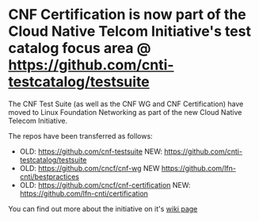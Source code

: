 # CNF Certification is now part of the Cloud Native Telcom Initiative's test catalog focus area @ https://github.com/cnti-testcatalog/testsuite 

The CNF Test Suite (as well as the CNF WG and CNF Certification) have moved to Linux Foundation Networking as part of the new Cloud Native Telecom Initiative.

The repos have been transferred as follows:
- OLD:  https://github.com/cnf-testsuite NEW: https://github.com/cnti-testcatalog/testsuite
- OLD: https://github.com/cncf/cnf-wg NEW https://github.com/lfn-cnti/bestpractices
- OLD: https://github.com/cncf/cnf-certification NEW: https://github.com/lfn-cnti/certification

You can find out more about the initiative on it's [wiki page](https://wiki.lfnetworking.org/pages/viewpage.action?pageId=113213592)
